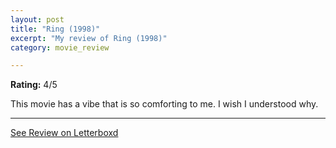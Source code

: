 ```yaml
---
layout: post
title: "Ring (1998)"
excerpt: "My review of Ring (1998)"
category: movie_review

---
```


**Rating:** 4/5

This movie has a vibe that is so comforting to me. I wish I understood why.

<hr>

[See Review on Letterboxd](https://boxd.it/8N4AOp)
